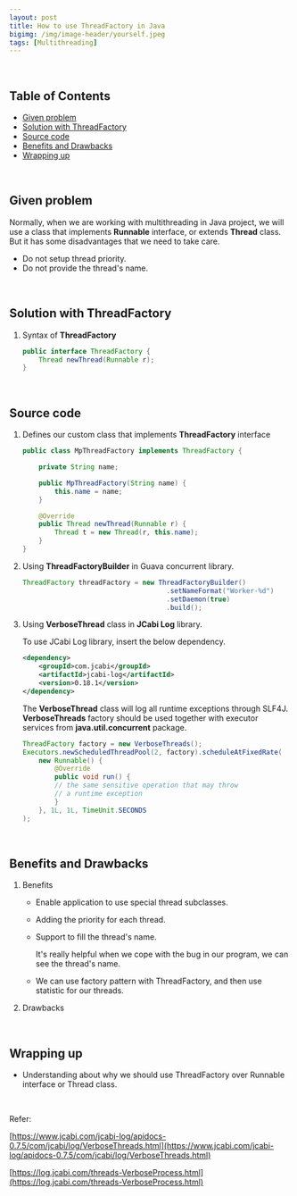 ```yaml
---
layout: post
title: How to use ThreadFactory in Java
bigimg: /img/image-header/yourself.jpeg
tags: [Multithreading]
---
```



<br>

## Table of Contents
- [Given problem](#given-problem)
- [Solution with ThreadFactory](#solution-with-threadfactory)
- [Source code](#source-code)
- [Benefits and Drawbacks](#benefits-and-drawbacks)
- [Wrapping up](#wrapping-up)


<br>


## Given problem

Normally, when we are working with multithreading in Java project, we will use a class that implements **Runnable** interface, or extends **Thread** class. But it has some disadvantages that we need to take care.

- Do not setup thread priority.
- Do not provide the thread's name.

<br>

## Solution with ThreadFactory

1. Syntax of **ThreadFactory**

    ```java
    public interface ThreadFactory {
        Thread newThread(Runnable r);
    }
    ```

<br>

## Source code

1. Defines our custom class that implements **ThreadFactory** interface

    ```java
    public class MpThreadFactory implements ThreadFactory {

        private String name;

        public MpThreadFactory(String name) {
            this.name = name;
        }

        @Override
        public Thread newThread(Runnable r) {
            Thread t = new Thread(r, this.name);
        }
    }
    ```

2. Using **ThreadFactoryBuilder** in Guava concurrent library.


    ```java
    ThreadFactory threadFactory = new ThreadFactoryBuilder()
                                        .setNameFormat("Worker-%d")
                                        .setDaemon(true)
                                        .build();
    ```


3. Using **VerboseThread** class in **JCabi Log** library.

    To use JCabi Log library, insert the below dependency.

    ```xml
    <dependency>
        <groupId>com.jcabi</groupId>
        <artifactId>jcabi-log</artifactId>
        <version>0.18.1</version>
    </dependency>
    ```

    The **VerboseThread** class will log all runtime exceptions through SLF4J. **VerboseThreads** factory should be used together with executor services from **java.util.concurrent** package.

    ```java
    ThreadFactory factory = new VerboseThreads();
    Executors.newScheduledThreadPool(2, factory).scheduleAtFixedRate(
        new Runnable() {
            @Override
            public void run() {
            // the same sensitive operation that may throw
            // a runtime exception
            }
        }, 1L, 1L, TimeUnit.SECONDS
    );
    ```

<br>

## Benefits and Drawbacks

1. Benefits

    - Enable application to use special thread subclasses.

    - Adding the priority for each thread.

    - Support to fill the thread's name.

        It's really helpful when we cope with the bug in our program, we can see the thread's name.

    - We can use factory pattern with ThreadFactory, and then use statistic for our threads.

2. Drawbacks

<br>

## Wrapping up

- Understanding about why we should use ThreadFactory over Runnable interface or Thread class.

<br>

Refer:

[https://www.jcabi.com/jcabi-log/apidocs-0.7.5/com/jcabi/log/VerboseThreads.html](https://www.jcabi.com/jcabi-log/apidocs-0.7.5/com/jcabi/log/VerboseThreads.html)

[https://log.jcabi.com/threads-VerboseProcess.html](https://log.jcabi.com/threads-VerboseProcess.html)
